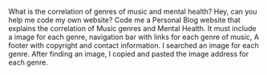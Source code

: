 What is the correlation of genres of music and mental health? 
Hey, can you help me code my own website?
Code me a Personal Blog website that explains the correlation of Music genres and Mental Health. It must include a image for each genre, navigation bar with links for each genre of music, A footer with copyright and contact information. 
I searched an image for each genre. 
After finding an image, I copied and pasted the image address for each genre. 
